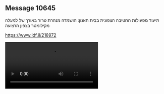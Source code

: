 ## Message 10645

תיעוד מפעילות החטיבה הצפונית בבית חאנון:
הושמדה מנהרת טרור באורך של למעלה מקילומטר בצפון הרצועה

https://www.idf.il/218972

![Video](10645/10645_media.mp4)
